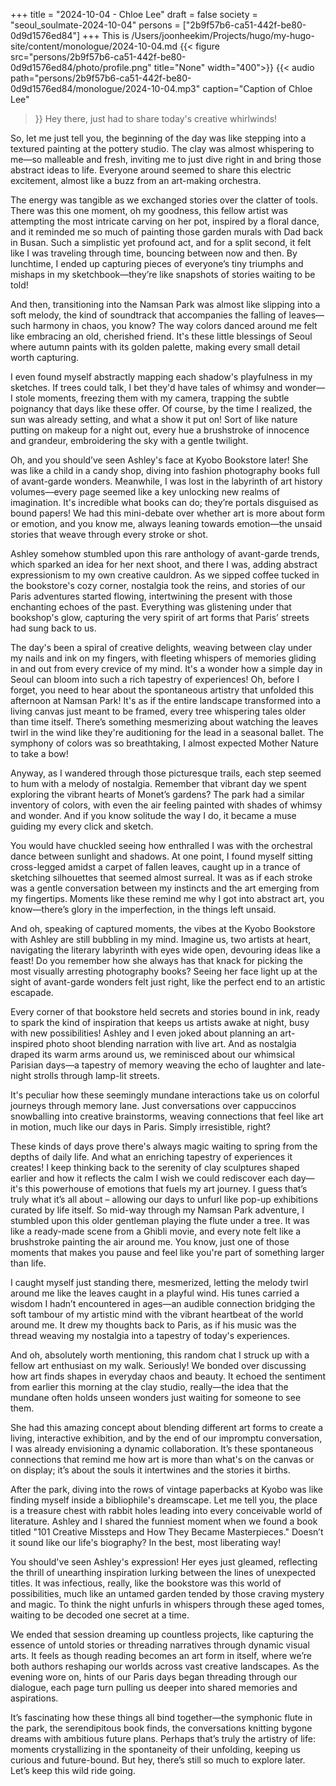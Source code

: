 +++
title = "2024-10-04 - Chloe Lee"
draft = false
society = "seoul_soulmate-2024-10-04"
persons = ["2b9f57b6-ca51-442f-be80-0d9d1576ed84"]
+++
This is /Users/joonheekim/Projects/hugo/my-hugo-site/content/monologue/2024-10-04.md
{{< figure src="persons/2b9f57b6-ca51-442f-be80-0d9d1576ed84/photo/profile.png" title="None" width="400">}}
{{< audio
    path="persons/2b9f57b6-ca51-442f-be80-0d9d1576ed84/monologue/2024-10-04.mp3" 
    caption="Caption of Chloe Lee"
>}}
Hey there, just had to share today's creative whirlwinds!

So, let me just tell you, the beginning of the day was like stepping into a textured painting at the pottery studio. The clay was almost whispering to me—so malleable and fresh, inviting me to just dive right in and bring those abstract ideas to life. Everyone around seemed to share this electric excitement, almost like a buzz from an art-making orchestra.

The energy was tangible as we exchanged stories over the clatter of tools. There was this one moment, oh my goodness, this fellow artist was attempting the most intricate carving on her pot, inspired by a floral dance, and it reminded me so much of painting those garden murals with Dad back in Busan. Such a simplistic yet profound act, and for a split second, it felt like I was traveling through time, bouncing between now and then. By lunchtime, I ended up capturing pieces of everyone’s tiny triumphs and mishaps in my sketchbook—they’re like snapshots of stories waiting to be told! 

And then, transitioning into the Namsan Park was almost like slipping into a soft melody, the kind of soundtrack that accompanies the falling of leaves—such harmony in chaos, you know? The way colors danced around me felt like embracing an old, cherished friend. It's these little blessings of Seoul where autumn paints with its golden palette, making every small detail worth capturing.

I even found myself abstractly mapping each shadow's playfulness in my sketches. If trees could talk, I bet they'd have tales of whimsy and wonder—I stole moments, freezing them with my camera, trapping the subtle poignancy that days like these offer. Of course, by the time I realized, the sun was already setting, and what a show it put on! Sort of like nature putting on makeup for a night out, every hue a brushstroke of innocence and grandeur, embroidering the sky with a gentle twilight.

Oh, and you should’ve seen Ashley's face at Kyobo Bookstore later! She was like a child in a candy shop, diving into fashion photography books full of avant-garde wonders. Meanwhile, I was lost in the labyrinth of art history volumes—every page seemed like a key unlocking new realms of imagination. It's incredible what books can do; they’re portals disguised as bound papers! We had this mini-debate over whether art is more about form or emotion, and you know me, always leaning towards emotion—the unsaid stories that weave through every stroke or shot.

Ashley somehow stumbled upon this rare anthology of avant-garde trends, which sparked an idea for her next shoot, and there I was, adding abstract expressionism to my own creative cauldron. As we sipped coffee tucked in the bookstore's cozy corner, nostalgia took the reins, and stories of our Paris adventures started flowing, intertwining the present with those enchanting echoes of the past. Everything was glistening under that bookshop's glow, capturing the very spirit of art forms that Paris’ streets had sung back to us.

The day's been a spiral of creative delights, weaving between clay under my nails and ink on my fingers, with fleeting whispers of memories gliding in and out from every crevice of my mind. It's a wonder how a simple day in Seoul can bloom into such a rich tapestry of experiences!
Oh, before I forget, you need to hear about the spontaneous artistry that unfolded this afternoon at Namsan Park! It's as if the entire landscape transformed into a living canvas just meant to be framed, every tree whispering tales older than time itself. There’s something mesmerizing about watching the leaves twirl in the wind like they're auditioning for the lead in a seasonal ballet. The symphony of colors was so breathtaking, I almost expected Mother Nature to take a bow!

Anyway, as I wandered through those picturesque trails, each step seemed to hum with a melody of nostalgia. Remember that vibrant day we spent exploring the vibrant hearts of Monet’s gardens? The park had a similar inventory of colors, with even the air feeling painted with shades of whimsy and wonder. And if you know solitude the way I do, it became a muse guiding my every click and sketch.

You would have chuckled seeing how enthralled I was with the orchestral dance between sunlight and shadows. At one point, I found myself sitting cross-legged amidst a carpet of fallen leaves, caught up in a trance of sketching silhouettes that seemed almost surreal. It was as if each stroke was a gentle conversation between my instincts and the art emerging from my fingertips. Moments like these remind me why I got into abstract art, you know—there’s glory in the imperfection, in the things left unsaid.

And oh, speaking of captured moments, the vibes at the Kyobo Bookstore with Ashley are still bubbling in my mind. Imagine us, two artists at heart, navigating the literary labyrinth with eyes wide open, devouring ideas like a feast! Do you remember how she always has that knack for picking the most visually arresting photography books? Seeing her face light up at the sight of avant-garde wonders felt just right, like the perfect end to an artistic escapade.

Every corner of that bookstore held secrets and stories bound in ink, ready to spark the kind of inspiration that keeps us artists awake at night, busy with new possibilities! Ashley and I even joked about planning an art-inspired photo shoot blending narration with live art. And as nostalgia draped its warm arms around us, we reminisced about our whimsical Parisian days—a tapestry of memory weaving the echo of laughter and late-night strolls through lamp-lit streets.

It's peculiar how these seemingly mundane interactions take us on colorful journeys through memory lane. Just conversations over cappuccinos snowballing into creative brainstorms, weaving connections that feel like art in motion, much like our days in Paris. Simply irresistible, right?

These kinds of days prove there's always magic waiting to spring from the depths of daily life. And what an enriching tapestry of experiences it creates! I keep thinking back to the serenity of clay sculptures shaped earlier and how it reflects the calm I wish we could rediscover each day—it's this powerhouse of emotions that fuels my art journey. I guess that’s truly what it’s all about – allowing our days to unfurl like pop-up exhibitions curated by life itself.
 So mid-way through my Namsan Park adventure, I stumbled upon this older gentleman playing the flute under a tree. It was like a ready-made scene from a Ghibli movie, and every note felt like a brushstroke painting the air around me. You know, just one of those moments that makes you pause and feel like you're part of something larger than life.

I caught myself just standing there, mesmerized, letting the melody twirl around me like the leaves caught in a playful wind. His tunes carried a wisdom I hadn’t encountered in ages—an audible connection bridging the soft tambour of my artistic mind with the vibrant heartbeat of the world around me. It drew my thoughts back to Paris, as if his music was the thread weaving my nostalgia into a tapestry of today's experiences. 

And oh, absolutely worth mentioning, this random chat I struck up with a fellow art enthusiast on my walk. Seriously! We bonded over discussing how art finds shapes in everyday chaos and beauty. It echoed the sentiment from earlier this morning at the clay studio, really—the idea that the mundane often holds unseen wonders just waiting for someone to see them.

She had this amazing concept about blending different art forms to create a living, interactive exhibition, and by the end of our impromptu conversation, I was already envisioning a dynamic collaboration. It’s these spontaneous connections that remind me how art is more than what's on the canvas or on display; it’s about the souls it intertwines and the stories it births.

After the park, diving into the rows of vintage paperbacks at Kyobo was like finding myself inside a bibliophile's dreamscape. Let me tell you, the place is a treasure chest with rabbit holes leading into every conceivable world of literature. Ashley and I shared the funniest moment when we found a book titled "101 Creative Missteps and How They Became Masterpieces." Doesn’t it sound like our life's biography? In the best, most liberating way!

You should've seen Ashley's expression! Her eyes just gleamed, reflecting the thrill of unearthing inspiration lurking between the lines of unexpected titles. It was infectious, really, like the bookstore was this world of possibilities, much like an untamed garden tended by those craving mystery and magic. To think the night unfurls in whispers through these aged tomes, waiting to be decoded one secret at a time.

We ended that session dreaming up countless projects, like capturing the essence of untold stories or threading narratives through dynamic visual arts. It feels as though reading becomes an art form in itself, where we’re both authors reshaping our worlds across vast creative landscapes. As the evening wore on, hints of our Paris days began threading through our dialogue, each page turn pulling us deeper into shared memories and aspirations.

It’s fascinating how these things all bind together—the symphonic flute in the park, the serendipitous book finds, the conversations knitting bygone dreams with ambitious future plans. Perhaps that’s truly the artistry of life: moments crystallizing in the spontaneity of their unfolding, keeping us curious and future-bound.
But hey, there’s still so much to explore later. Let’s keep this wild ride going.
